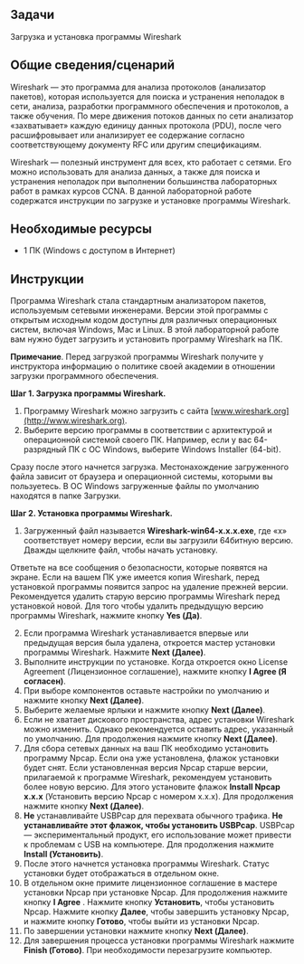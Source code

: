 ## Задачи

Загрузка и установка программы Wireshark

## Общие сведения/сценарий

Wireshark — это программа для анализа протоколов (анализатор пакетов), которая используется для поиска и устранения неполадок в сети, анализа, разработки программного обеспечения и протоколов, а также обучения. По мере движения потоков данных по сети анализатор «захватывает» каждую единицу данных протокола (PDU), после чего расшифровывает или анализирует ее содержание согласно соответствующему документу RFC или другим спецификациям.

Wireshark — полезный инструмент для всех, кто работает с сетями. Его можно использовать для анализа данных, а также для поиска и устранения неполадок при выполнении большинства лабораторных работ в рамках курсов CCNA. В данной лабораторной работе содержатся инструкции по загрузке и установке программы Wireshark.

## Необходимые ресурсы

-   1 ПК (Windows с доступом в Интернет)

## Инструкции

Программа Wireshark стала стандартным анализатором пакетов, используемым сетевыми инженерами. Версии этой программы с открытым исходным кодом доступны для различных операционных систем, включая Windows, Mac и Linux. В этой лабораторной работе вам нужно будет загрузить и установить программу Wireshark на ПК.

**Примечание**. Перед загрузкой программы Wireshark получите у инструктора информацию о политике своей академии в отношении загрузки программного обеспечения.

**Шаг 1. Загрузка программы Wireshark.**

1.  Программу Wireshark можно загрузить с сайта [www.wireshark.org](http://www.wireshark.org).
2.  Выберите версию программы в соответствии с архитектурой и операционной системой своего ПК. Например, если у вас 64-разрядный ПК с ОС Windows, выберите Windows Installer (64-bit).

Сразу после этого начнется загрузка. Местонахождение загруженного файла зависит от браузера и операционной системы, которыми вы пользуетесь. В ОС Windows загруженные файлы по умолчанию находятся в папке Загрузки.

**Шаг 2. Установка программы Wireshark.**

1.  Загруженный файл называется **Wireshark-win64-x.x.x.exe**, где «x» соответствует номеру версии, если вы загрузили 64битную версию. Дважды щелкните файл, чтобы начать установку.

Ответьте на все сообщения о безопасности, которые появятся на экране. Если на вашем ПК уже имеется копия Wireshark, перед установкой программы появится запрос на удаление прежней версии. Рекомендуется удалить старую версию программы Wireshark перед установкой новой. Для того чтобы удалить предыдущую версию программы Wireshark, нажмите кнопку **Yes (Да)**.

2.  Если программа Wireshark устанавливается впервые или предыдущая версия была удалена, откроется мастер установки программы Wireshark. Нажмите **Next (Далее)**.
3.  Выполните инструкции по установке. Когда откроется окно License Agreement (Лицензионное соглашение), нажмите кнопку **I Agree (Я согласен)**.
4.  При выборе компонентов оставьте настройки по умолчанию и нажмите кнопку **Next (Далее)**.
5.  Выберите желаемые ярлыки и нажмите кнопку **Next (Далее)**.
6.  Если не хватает дискового пространства, адрес установки Wireshark можно изменить. Однако рекомендуется оставить адрес, указанный по умолчанию. Для продолжения нажмите кнопку **Next (Далее)**.
7.  Для сбора сетевых данных на ваш ПК необходимо установить программу Npcap. Если она уже установлена, флажок установки будет снят. Если установленная версия Npcap старше версии, прилагаемой к программе Wireshark, рекомендуем установить более новую версию. Для этого установите флажок **Install Npcap x.x.x** (Установить версию Npcap с номером x.x.x). Для продолжения нажмите кнопку **Next (Далее)**.
8.  **Не** устанавливайте USBPcap для перехвата обычного трафика. **Не устанавливайте этот флажок, чтобы установить USBPcap**. USBPcap ― экспериментальный продукт, его использование может привести к проблемам с USB на компьютере. Для продолжения нажмите **Install (Установить)**.
9.  После этого начнется установка программы Wireshark. Статус установки будет отображаться в отдельном окне.
10.  В отдельном окне примите лицензионное соглашение в мастере установки Npcap при установке Npcap. Для продолжения нажмите кнопку **I Agree** . Нажмите кнопку **Установить**, чтобы установить Npcap. Нажмите кнопку **Далее**, чтобы завершить установку Npcap, и нажмите кнопку **Готово**, чтобы выйти из установки Npcap.
11. По завершении установки нажмите кнопку **Next (Далее)**.
12. Для завершения процесса установки программы Wireshark нажмите **Finish (Готово)**. При необходимости перезагрузите компьютер.
